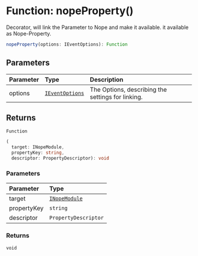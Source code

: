# Function: nopeProperty()

Decorator, will link the Parameter to Nope and make it available. it available as
Nope-Property.

```ts
nopeProperty(options: IEventOptions): Function
```

## Parameters

| Parameter | Type                                                                   | Description                                       |
| :-------- | :--------------------------------------------------------------------- | :------------------------------------------------ |
| options   | [`IEventOptions`](../../modules/interfaces/interface.IEventOptions.md) | The Options, describing the settings for linking. |

## Returns

`Function`

```ts
(
  target: INopeModule,
  propertyKey: string,
  descriptor: PropertyDescriptor): void
```

### Parameters

| Parameter   | Type                                                               |
| :---------- | :----------------------------------------------------------------- |
| target      | [`INopeModule`](../../modules/interfaces/interface.INopeModule.md) |
| propertyKey | `string`                                                           |
| descriptor  | `PropertyDescriptor`                                               |

### Returns

`void`
